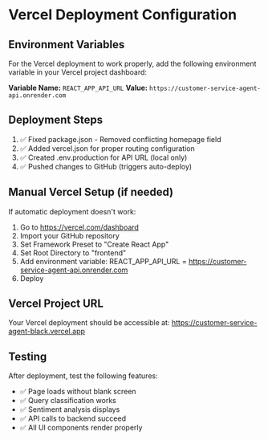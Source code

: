 # Vercel Deployment Configuration

## Environment Variables
For the Vercel deployment to work properly, add the following environment variable in your Vercel project dashboard:

**Variable Name:** `REACT_APP_API_URL`
**Value:** `https://customer-service-agent-api.onrender.com`

## Deployment Steps
1. ✅ Fixed package.json - Removed conflicting homepage field
2. ✅ Added vercel.json for proper routing configuration  
3. ✅ Created .env.production for API URL (local only)
4. ✅ Pushed changes to GitHub (triggers auto-deploy)

## Manual Vercel Setup (if needed)
If automatic deployment doesn't work:

1. Go to https://vercel.com/dashboard
2. Import your GitHub repository
3. Set Framework Preset to "Create React App"
4. Set Root Directory to "frontend"
5. Add environment variable: REACT_APP_API_URL = https://customer-service-agent-api.onrender.com
6. Deploy

## Vercel Project URL
Your Vercel deployment should be accessible at:
https://customer-service-agent-black.vercel.app

## Testing
After deployment, test the following features:
- ✅ Page loads without blank screen
- ✅ Query classification works
- ✅ Sentiment analysis displays
- ✅ API calls to backend succeed
- ✅ All UI components render properly
